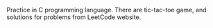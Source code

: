 Practice in C programming language.
There are tic-tac-toe game, and solutions for problems from LeetCode website.
